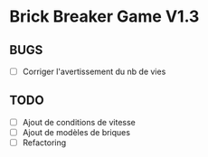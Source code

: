 Brick Breaker Game V1.3
===

BUGS
---

- [ ] Corriger l'avertissement du nb de vies

TODO
---

- [ ] Ajout de conditions de vitesse
- [ ] Ajout de modèles de briques
- [ ] Refactoring
